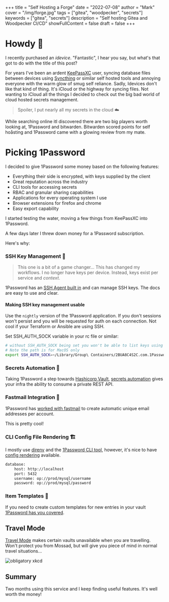 +++
title = "Self Hosting a Forge"
date = "2022-07-08"
author = "Mark"
cover = "/img/forge.jpg"
tags = ["gitea", "woodpecker", "secrets"]
keywords = ["gitea", "secrets"]
description = "Self hosting Gitea and Woodpecker CI/CD"
showFullContent = false
draft = false
+++

# Howdy 👋

I recently purchased an _idevice_. "Fantastic", I hear you say, but what's that
got to do with the title of this post?

For years I've been an ardent [KeePassXC](https://keepassxc.org) user, syncing
database files between devices using [Syncthing](https://syncthing.net) or
similar self hosted tools and annoying everyone with the warm glow of smug self
reliance. Sadly, Idevices don't like that kind of thing. It's iCloud or the
highway for syncing files. Not wanting to iCloud all the things I decided to
check out the big bad world of cloud hosted secrets management.

> Spoiler, I put nearly all my secrets in the cloud ☁️

While searching online itI discovered there are two big players worth looking
at, 1Password and bitwarden. Bitwarden scored points for self hoåsting and
1Password came with a glowing review from my mate.

# Picking 1Password

I decided to give 1Password some money based on the following features:

* Everything their side is encrypted, with keys supplied by the client
* Great reputation across the industry
* CLI tools for accessing secrets
* RBAC and granular sharing capabilities
* Applications for every operating system I use
* Browser extensions for firefox and chrome
* Easy export capability

I started testing the water, moving a few things from KeePassXC into 1Password.

A few days later I threw down money for a 1Password subscription.

Here's why:

### SSH Key Management 🔑

> This one is a bit of a game changer... This has changed my workflows. I no
> longer have keys per device. Instead, keys exist per service and _context_.

1Password has an [SSH Agent built
in](https://developer.1Password.com/docs/ssh/get-started) and can manage SSH
keys. The docs are easy to use and clear.

#### Making SSH key management usable

Use the `nightly` version of the 1Password application. If you don't sessions
won't persist and you will be requested for auth on each connection. Not cool if
your Terraform or Ansible are using SSH.

Set SSH_AUTH_SOCK variable in your rc file or similar:

```bash
# without SSH_AUTH_SOCK being set you won't be able to list keys using ssh-add -l
# Note the path is for MacOS only
export SSH_AUTH_SOCK=~/Library/Group\ Containers/2BUA8C4S2C.com.1Password/t/agent.sock
```

### Secrets Automation 🤖

Taking 1Password a step towards [Hashicorp Vault](https://www.vaultproject.io), 
[ secrets automation](https://developer.1Password.com/docs/connect/) gives your
infra the ability to consume a private REST API.

### Fastmail Integration 📧

1Password has [worked with fastmail](https://1Password.com/fastmail/) to create
automatic unique email addresses per account.

This is pretty cool!

### CLI Config File Rendering 🏗️

I mostly use [direnv](https://direnv.net) and the [1Password CLI
tool](https://1Password.com/downloads/command-line/), however, it's nice to have
[config
rendering](https://developer.1Password.com/docs/cli/secrets-config-files)
available.

```bash
database:
    host: http://localhost
    port: 5432
    username: op://prod/mysql/username
    password: op://prod/mysql/password
```

### Item Templates 🍪

If you need to create custom templates for new entries in your vault [1Password
has you covered](https://developer.1Password.com/docs/cli/item-template-json).

## Travel Mode

[Travel Mode](https://support.1Password.com/travel-mode/) makes certain vaults
unavailable when you are travelling. Won't protect you from Mossad, but will
give you piece of mind in normal travel situations...

![obligatory xkcd](https://imgs.xkcd.com/comics/security.png)

## Summary

Two months using this service and I keep finding useful features. It's well
worth the money!

